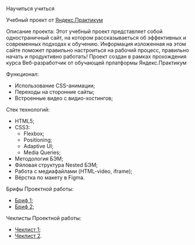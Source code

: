Научиться учиться

Учебный проект от [Яндекс.Практикум](https://practicum.yandex.ru/web/)

Описание проекта:
Этот учебный проект представляет собой одностраничный сайт, на котором рассказываеться об эффективных и современных подходах к обучению. 
Информация изложенная на этом сайте поможет правильно настроиться на рабочий процесс, правильно начать и продуктивно работать!
Проект создан в рамках прохождения курса Веб-разработчик от обучающей прлатформы Яндекс.Практикум

Функционал:
- Использование CSS-анимации;
- Переходы на сторонние сайты;
- Встроенные видео с видио-хостингов;

Стек технологий:
- HTML5;
- CSS3:
  - Flexbox;
  - Positioning;
  - Adaptive UI;
  - Media Queries;
- Методология БЭМ;
- Фйловая структура Nested БЭМ;
- Работа с медиафайлами (HTML-video, iframe);
- Вёрстка по макету в Figma.

Брифы Проектной работы:
- [Бриф 1](https://code.s3.yandex.net/web-developer/project-1/sprint-1-brief.pdf);
- [Бриф 2](https://code.s3.yandex.net/web-developer/project-1/sprint-2-brief.pdf);

Чеклисты Проектной работы:
- [Чеклист 1](https://code.s3.yandex.net/web-developer/checklists/new-program/checklist-1/index.html);
- [Чеклист 2](https://code.s3.yandex.net/web-developer/checklists/new-program/checklist-2/index.html).


